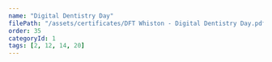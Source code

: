 ```yaml
---
name: "Digital Dentistry Day"
filePath: "/assets/certificates/DFT Whiston - Digital Dentistry Day.pdf"
order: 35
categoryId: 1
tags: [2, 12, 14, 20]
---
```

